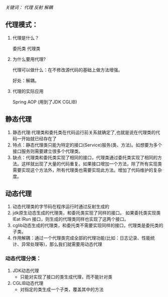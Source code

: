*关键词： 代理 反射 解耦*

## 代理模式：

1. 代理是什么？

   委托类 代理类

2. 为什么要用代理?

   代理可以做什么：在不修改源代码的基础上做方法增强。

   好处：解耦。

3. 代理的实际应用

   Spring AOP (用到了JDK CGLIB)

## 静态代理

1. 静态代理:代理类和委托类在代码运行前关系就确定了,也就是说在代理类的代码一开始就已经存在了
2. 特点：静态代理类只能为特定的接口(Service)服务(类、方法)。如想要为多个接口服务则需要建立很多个代理类。
3. 缺点：代理类和委托类实现了相同的接口，代理类通过委托类实现了相同的方法。这样就出现了大量的代码重复。如果接口增加一个方法，除了所有实现类需要实现这个方法外，所有代理类也需要实现此方法。增加了代码维护的复杂度。

## 动态代理

1. 动态代理类的字节码在程序运行时通过反射生成的
2. jdk原生动态生成的代理类，和委托类实现了同样的接口。 如果委托类实现类 IEat IRun 接口，则生成的代理类同样也实现了这两个接口。
3. cglib动态生成的代理类，和委托类不需要实现同样的接口，代理类是委托类的子类。
4. 作用解耦：通过一个代理类完成全部的代理功能(比如：日志记录、性能统计、异常处理等)，那么我们就需要用动态代理

### 动态代理分类：

1. JDK动态代理
    + 只能对实现了接口的类生成代理，而不能针对类
2. CGLIB动态代理
    + 对指定的类生成一个子类，覆盖其中的方法









